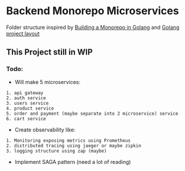 # Backend Monorepo Microservices

Folder structure inspired by [Building a Monorepo in Golang](https://earthly.dev/blog/golang-monorepo/) and [Golang project layout](https://github.com/golang-standards/project-layout)

## This Project still in WIP
### Todo:

- Will make 5 microservices:
```
1. api gateway
2. auth service
3. users service
4. product service
5. order and payment (maybe separate into 2 microservice) service 
6. cart service
```
- Create observability like:
```
1. Monitoring exposing metrics using Prometheus
2. distributed tracing using jaeger or maybe zipkin
3. logging structure using zap (maybe)
```

- Implement SAGA pattern (need a lot of reading)